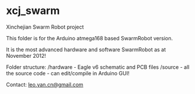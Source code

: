 xcj_swarm
=========

Xinchejian Swarm Robot project

This folder is for the Arduino atmega168 based SwarmRobot version.

It is the most advanced hardware and software SwarmRobot as at November 2012!

Folder structure:
	/hardware	- Eagle v6 schematic and PCB files
	/source 	- all the source code - can edit/compile in Arduino GUI!

Contact: leo.yan.cn@gmail.com
